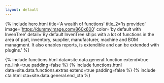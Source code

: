 ```yaml
---
layout: default
---
```


{% include hero.html title='A wealth of functions' title_2='is provided' image='https://dummyimage.com/860x600' color='by default with InvenTree' detail='By default InvenTree ships with a lot of functions in the area of part, inventory, supplier, manufacturer, machine and BOM managment.
It also enables reports, is extendible and can be extended with plugins.' %}

{% include functions.html data=site.data.general.function extend=true no_link=true padding=false %}
{% include functions.html data=site.data.functions.extras extend=true padding=false %}
{% include cta.html cta=site.data.general.end_cta %}
